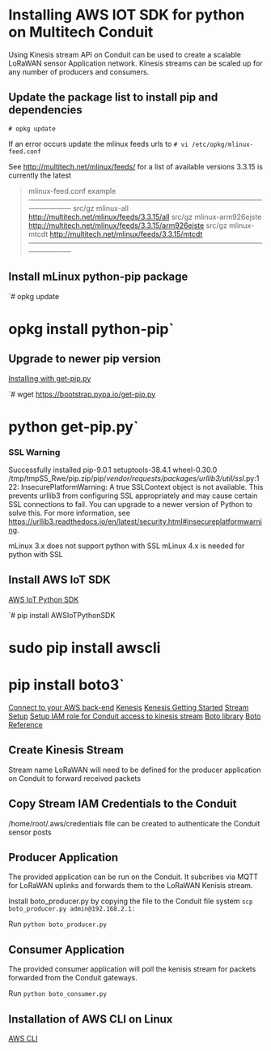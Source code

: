 # Installing AWS IOT SDK for python on Multitech Conduit

Using Kinesis stream API on Conduit can be used to create a scalable LoRaWAN sensor Application network.
Kinesis streams can be scaled up for any number of producers and consumers.

## Update the package list to install pip and dependencies
`# opkg update`

If an error occurs update the mlinux feeds urls to 
`# vi /etc/opkg/mlinux-feed.conf`

See http://multitech.net/mlinux/feeds/ for a list of available versions
3.3.15 is currently the latest

>mlinux-feed.conf example
>———————————————————————————————————————
>src/gz mlinux-all http://multitech.net/mlinux/feeds/3.3.15/all
>src/gz mlinux-arm926ejste http://multitech.net/mlinux/feeds/3.3.15/arm926ejste
>src/gz mlinux-mtcdt http://multitech.net/mlinux/feeds/3.3.15/mtcdt
>———————————————————————————————————————

## Install mLinux python-pip package
`# opkg update
# opkg install python-pip`


## Upgrade to newer pip version
[Installing with get-pip.py](https://pip.pypa.io/en/stable/installing/)

`# wget https://bootstrap.pypa.io/get-pip.py
# python get-pip.py`


### SSL Warning
Successfully installed pip-9.0.1 setuptools-38.4.1 wheel-0.30.0
/tmp/tmpS5_Rwe/pip.zip/pip/_vendor/requests/packages/urllib3/util/ssl_.py:122: InsecurePlatformWarning: A true SSLContext object is not available. This prevents urllib3 from configuring SSL appropriately and may cause certain SSL connections to fail. You can upgrade to a newer version of Python to solve this. For more information, see https://urllib3.readthedocs.io/en/latest/security.html#insecureplatformwarning.

mLinux 3.x does not support python with SSL
mLinux 4.x is needed for python with SSL

## Install AWS IoT SDK
[AWS IoT Python SDK](https://github.com/aws/aws-iot-device-sdk-python)

`# pip install AWSIoTPythonSDK
# sudo pip install awscli
# pip install boto3`

[Connect to your AWS back-end](https://us-west-2.console.aws.amazon.com/console/home)
[Kenesis](https://us-west-2.console.aws.amazon.com/kinesis/home)
[Kenesis Getting Started](https://aws.amazon.com/kinesis/getting-started/)
[Stream Setup](https://docs.aws.amazon.com/streams/latest/dev/getting-started.html)
[Setup IAM role for Conduit access to kinesis stream](https://console.aws.amazon.com/iam/)
[Boto library](https://github.com/boto/boto)
[Boto Reference](http://boto3.readthedocs.io/en/latest/reference/services/iot.html)


## Create Kinesis Stream

Stream name LoRaWAN will need to be defined for the producer application on Conduit to forward received packets

## Copy Stream IAM Credentials to the Conduit

/home/root/.aws/credentials file can be created to authenticate the Conduit sensor posts

## Producer Application

The provided application can be run on the Conduit. It subcribes via MQTT for LoRaWAN uplinks and forwards them to the LoRaWAN Kenisis stream.

Install boto_producer.py by copying the file to the Conduit file system
`scp boto_producer.py admin@192.168.2.1:`


Run 
`python boto_producer.py`


## Consumer Application

The provided consumer application will poll the kenisis stream for packets forwarded from the Conduit gateways.

Run 
`python boto_consumer.py`



## Installation of AWS CLI on Linux

[AWS CLI](https://docs.aws.amazon.com/cli/latest/userguide/awscli-install-linux.html)

